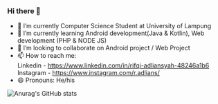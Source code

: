 ### Hi there 👋

- 🔭 I’m currently Computer Science Student at University of Lampung
- 🌱 I’m currently learning Android development(Java & Kotlin), Web development (PHP & NODE JS)
- 👯 I’m looking to collaborate on Android project / Web Project 
- 📫 How to reach me: </br>
  Linkedin - https://www.linkedin.com/in/rifqi-adliansyah-48246a1b6</br>
  Instagram - https://www.instagram.com/r.adlians/</br>
- 😄 Pronouns: He/his

![Anurag's GitHub stats](https://github-readme-stats.vercel.app/api?username=rifqiadliansyah&theme=chartreuse-dark&show_icons=true)
